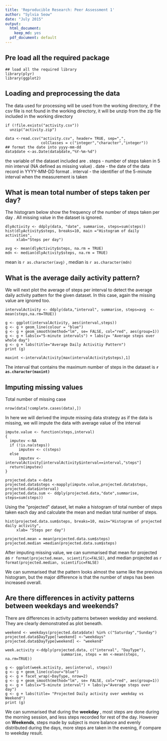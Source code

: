```yaml
---
title: 'Reproducible Research: Peer Assessment 1'
author: "Sylvia Seow"
date: "July 2015"
output:
  html_document:
    keep_md: yes
  pdf_document: default
---
```


## Pre load all the required package
```{r}
## load all the required library
library(plyr)
library(ggplot2)

```
## Loading and preprocessing the data
The data used for processing will be used from the working directory, if the csv file is not found in the working directory, it will be unzip from the zip file included in the working directory

```{r}
if (!file.exists("activity.csv"))
  unzip("activity.zip")

data <-read.csv("activity.csv", header= TRUE, sep=",", 
                colClasses = c("integer","character","integer"))
## format the date into yyyy-mm-dd
data$date <-as.Date(data$date,"%Y-%m-%d")
```

the variable of the dataset included are
. steps - number of steps taken in 5 min interval (NA defined as missing value)
. date - the date of the data record in YYYY-MM-DD format
. interval - the identifier of the 5-minute interval when the measurement is taken



## What is mean total number of steps taken per day?
The histogram below show the frequency of the number of steps taken per day . All missing value in the dataset is ignored.

```{r hist1, fig.height=4}
dlyActivity <- ddply(data, "date", summarise, steps=sum(steps))
hist(dlyActivity$steps, breaks=10, main ="Histogram of daily activities",
     xlab="Steps per day")
```

```{r}
avg <- mean(dlyActivity$steps, na.rm = TRUE)
mdn <- median(dlyActivity$steps, na.rm = TRUE)

```
mean is `r as.character(avg)` , median is `r as.character(mdn)`


## What is the average daily activity pattern?
We will next plot the average of steps per interval to detect the average daily activity pattern for the given dataset. In this case, again the missing value are ignored too.

```{r graph1, fig.height=4}
intervalActivity <- ddply(data,"interval", summarise, steps=avg  <- mean(steps,na.rm=TRUE))

g <- ggplot(intervalActivity, aes(interval,steps))
g <- g + geom_line(colour = "blue")
g <- g + geom_smooth(method="lm", se= FALSE, col="red", aes(group=1))
g <- g + labs(x="5-minute intervals") + labs(y= "Average steps over whole day")
g <- g + labs(title="Average Daily Activitiy Pattern")
print (g)

```
```{r}
maxint <-intervalActivity[max(intervalActivity$steps),1]
```
The interval that contains the maximum number of steps in the dataset is **`r as.character(maxint)`**



## Imputing missing values
Total number of missing case
```{r}
nrow(data[!complete.cases(data),])
```

In here we will derived the impute missing data strategy as if the data is missing, we will impute the data with average value of the interval
```{r}
impute.value <- function(steps,interval)
{
  imputev <-NA
  if (!is.na(steps))
      imputev <- c(steps)
  else
      imputev <- intervalActivity[intervalActivity$interval==interval,"steps"]
  return(imputev)
}

projected.data <-data
projected.data$steps <-mapply(impute.value,projected.data$steps, projected.data$interval)
projected.data.sum <- ddply(projected.data,"date",summarise, steps=sum(steps))

```

Using the "projected" dataset, let make a histogram of total number of steps taken each day and calculate the mean and median total number of steps.

```{r newhist, fig.height=4}
hist(projected.data.sum$steps, breaks=10, main="Histogram of projected daily activity",
     xlab= "Steps per day")

projected.mean = mean(projected.data.sum$steps)
projected.median =median(projected.data.sum$steps)

```
After imputing missing value, we can summarised that mean for projected as `r format(projected.mean, scientific=FALSE)`, and median projected as `r format(projected.median, scientific=FALSE)`

We can summarised that the pattern looks almost the same like the previous histogram, but the major difference is that the number of steps has been increased overall.

## Are there differences in activity patterns between weekdays and weekends?
There are differences in activity patterns between weekday and weekend. They are clearly demonstrated as plot beneath.

```{r}
weekend <- weekdays(projected.data$date) %in% c("Saturday","Sunday")
projected.data$DayType[!weekend] <-"weekdays"
projected.data$DayType[weekend] <- "weekend"

week.activity <-ddply(projected.data, c("interval", "DayType"), 
                         summarise, steps = mn <-mean(steps, na.rm=TRUE))
```

```{r graph2}
g <- ggplot(week.activity, aes(interval, steps))
g <- g + geom_line(colour="blue")
g <- g + facet_wrap(~DayType, nrow=2)
g <- g + geom_smooth(method="lm", se= FALSE, col="red", aes(group=1))
g <- g + labs(x="5-minute interval") + labs(y="Average steps over day")
g <- g + labs(title= "Projected Daily activity over weekday vs Weekend")
print (g)

```

We can summarised that during the **weekday** , most steps are done during the morning session, and less steps recorded for rest of the day. However on **Weekends**, steps made by subject is more balance and evenly distributed during the days, more steps are taken in the evening, if compare to weekday result.